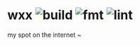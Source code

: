 # wxx ![build](https://github.com/safinsingh/wxx/workflows/build/badge.svg) ![fmt](https://github.com/safinsingh/wxx/workflows/fmt/badge.svg) ![lint](https://github.com/safinsingh/wxx/workflows/lint/badge.svg)

my spot on the internet ~
